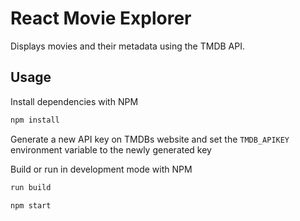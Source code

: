 # React Movie Explorer

Displays movies and their metadata using the TMDB API.

## Usage

Install dependencies with NPM

```bash
npm install
```

Generate a new API key on TMDBs website and set the `TMDB_APIKEY` environment variable to the newly generated key


Build or run in development mode with NPM

```bash
run build
```
```bash
npm start
```
